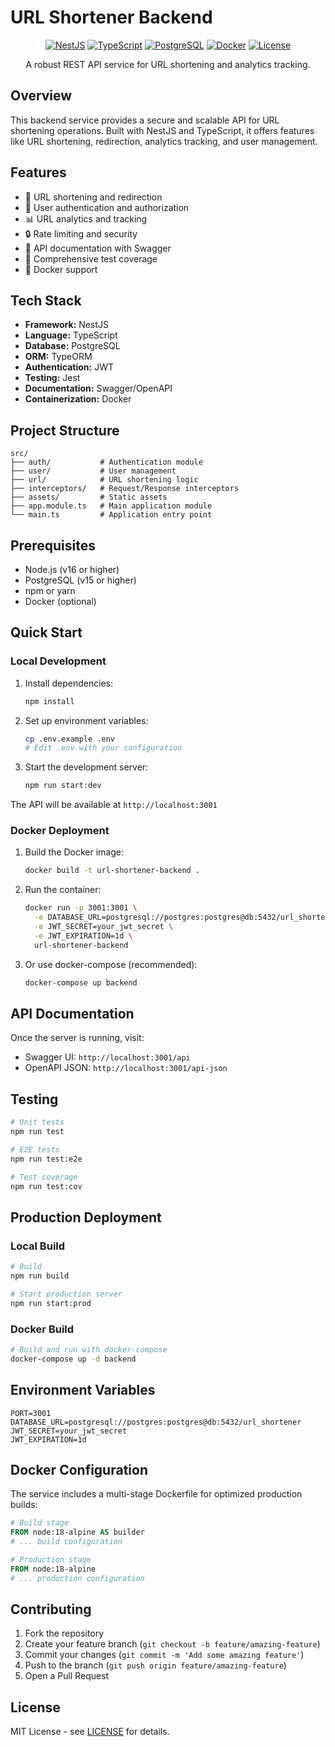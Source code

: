 # URL Shortener Backend

<div align="center">

[![NestJS](https://img.shields.io/badge/NestJS-10.0.0-red.svg)](https://nestjs.com/)
[![TypeScript](https://img.shields.io/badge/TypeScript-5.0-blue.svg)](https://www.typescriptlang.org/)
[![PostgreSQL](https://img.shields.io/badge/PostgreSQL-15.0-blue.svg)](https://www.postgresql.org/)
[![Docker](https://img.shields.io/badge/Docker-24.0.0-blue.svg)](https://www.docker.com/)
[![License](https://img.shields.io/badge/License-MIT-green.svg)](LICENSE)

A robust REST API service for URL shortening and analytics tracking.

</div>

## Overview

This backend service provides a secure and scalable API for URL shortening operations. Built with NestJS and TypeScript, it offers features like URL shortening, redirection, analytics tracking, and user management.

## Features

- 🔗 URL shortening and redirection
- 👤 User authentication and authorization
- 📊 URL analytics and tracking
- 🔒 Rate limiting and security
- 📝 API documentation with Swagger
- 🧪 Comprehensive test coverage
- 🐳 Docker support

## Tech Stack

- **Framework:** NestJS
- **Language:** TypeScript
- **Database:** PostgreSQL
- **ORM:** TypeORM
- **Authentication:** JWT
- **Testing:** Jest
- **Documentation:** Swagger/OpenAPI
- **Containerization:** Docker

## Project Structure

```
src/
├── auth/           # Authentication module
├── user/           # User management
├── url/            # URL shortening logic
├── interceptors/   # Request/Response interceptors
├── assets/         # Static assets
├── app.module.ts   # Main application module
└── main.ts         # Application entry point
```

## Prerequisites

- Node.js (v16 or higher)
- PostgreSQL (v15 or higher)
- npm or yarn
- Docker (optional)

## Quick Start

### Local Development

1. Install dependencies:

   ```bash
   npm install
   ```

2. Set up environment variables:

   ```bash
   cp .env.example .env
   # Edit .env with your configuration
   ```

3. Start the development server:
   ```bash
   npm run start:dev
   ```

The API will be available at `http://localhost:3001`

### Docker Deployment

1. Build the Docker image:

   ```bash
   docker build -t url-shortener-backend .
   ```

2. Run the container:

   ```bash
   docker run -p 3001:3001 \
     -e DATABASE_URL=postgresql://postgres:postgres@db:5432/url_shortener \
     -e JWT_SECRET=your_jwt_secret \
     -e JWT_EXPIRATION=1d \
     url-shortener-backend
   ```

3. Or use docker-compose (recommended):
   ```bash
   docker-compose up backend
   ```

## API Documentation

Once the server is running, visit:

- Swagger UI: `http://localhost:3001/api`
- OpenAPI JSON: `http://localhost:3001/api-json`

## Testing

```bash
# Unit tests
npm run test

# E2E tests
npm run test:e2e

# Test coverage
npm run test:cov
```

## Production Deployment

### Local Build

```bash
# Build
npm run build

# Start production server
npm run start:prod
```

### Docker Build

```bash
# Build and run with docker-compose
docker-compose up -d backend
```

## Environment Variables

```env
PORT=3001
DATABASE_URL=postgresql://postgres:postgres@db:5432/url_shortener
JWT_SECRET=your_jwt_secret
JWT_EXPIRATION=1d
```

## Docker Configuration

The service includes a multi-stage Dockerfile for optimized production builds:

```dockerfile
# Build stage
FROM node:18-alpine AS builder
# ... build configuration

# Production stage
FROM node:18-alpine
# ... production configuration
```

## Contributing

1. Fork the repository
2. Create your feature branch (`git checkout -b feature/amazing-feature`)
3. Commit your changes (`git commit -m 'Add some amazing feature'`)
4. Push to the branch (`git push origin feature/amazing-feature`)
5. Open a Pull Request

## License

MIT License - see [LICENSE](LICENSE) for details.
